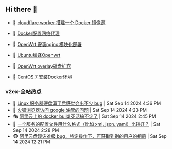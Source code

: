 ## Hi there 👋

<!--
**dkyg666/dkyg666** is a ✨ _special_ ✨ repository because its `README.md` (this file) appears on your GitHub profile.

Here are some ideas to get you started:

- 🔭 I’m currently working on ...
- 🌱 I’m currently learning ...
- 👯 I’m looking to collaborate on ...
- 🤔 I’m looking for help with ...
- 💬 Ask me about ...
- 📫 How to reach me: ...
- 😄 Pronouns: ...
- ⚡ Fun fact: ...
-->

<!-- BLOG-POST-LIST:START -->
- 🦩 [cloudflare worker 搭建一个 Docker 镜像源](http://blog.1996099.xyz/archives/cloudflare-worker-da-jian-yi-ge-docker-jing-xiang-zhan) 

- 🚦 [Docker配置网络代理](http://blog.1996099.xyz/archives/dockerpei-zhi-wang-luo-dai-li) 

- 🫶 [OpenWrt 安装nginx 模块化部署](http://blog.1996099.xyz/archives/openwrt-an-zhuang-nginx-mo-kuai-hua-bu-shu) 

- 🦄 [Ubuntu编译Openwrt](http://blog.1996099.xyz/archives/ubuntuzi-bian-yi-openwrt) 

- 🐻 [OpenWrt overlay磁盘扩容](http://blog.1996099.xyz/archives/openwrt-overlay) 

- 🤖 [CentOS 7 安装Docker环境](http://blog.1996099.xyz/archives/centos-docker) 
<!-- BLOG-POST-LIST:END -->

### v2ex-全站热点
<!-- v2ex:START -->
- 🥸 [Linux 服务器硬盘满了后感觉会出不少 bug](https://www.v2ex.com/t/1073133#reply1) | Sat Sep 14 2024 4:36 PM
- 🤗 [火狐浏览器访问 google 油管的问题](https://www.v2ex.com/t/1073132#reply4) | Sat Sep 14 2024 4:23 PM
- 🎭 [阿里云上的 docker build 死活搞不定了](https://www.v2ex.com/t/1073118#reply5) | Sat Sep 14 2024 2:45 PM
- 🥷 [一个服务的配置文件用什么格式（比如 xml, json, yaml）比较好？](https://www.v2ex.com/t/1073113#reply13) | Sat Sep 14 2024 2:28 PM
- 🐵 [阿里云盘现灾难级 bug，特定操作下，可获取到别的用户的相册](https://www.v2ex.com/t/1073087#reply27) | Sat Sep 14 2024 12:21 PM<!-- v2ex:END -->

